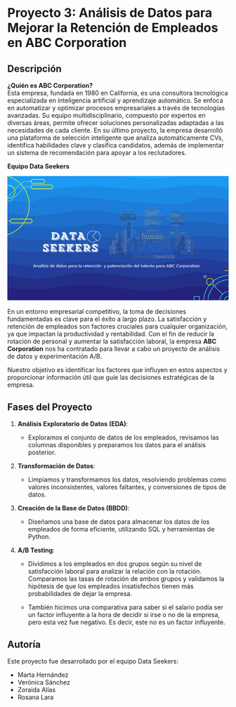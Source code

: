 # Proyecto 3: Análisis de Datos para Mejorar la Retención de Empleados en ABC Corporation

## Descripción

**¿Quién es ABC Corporation?**  
Esta empresa, fundada en 1980 en California, es una consultora tecnológica especializada en inteligencia artificial y aprendizaje automático. Se enfoca en automatizar y optimizar procesos empresariales a través de tecnologías avanzadas. Su equipo multidisciplinario, compuesto por expertos en diversas áreas, permite ofrecer soluciones personalizadas adaptadas a las necesidades de cada cliente. En su último proyecto, la empresa desarrolló una plataforma de selección inteligente que analiza automáticamente CVs, identifica habilidades clave y clasifica candidatos, además de implementar un sistema de recomendación para apoyar a los reclutadores.

**Equipo Data Seekers**  

![logo.png](imagenes/logo.png)

En un entorno empresarial competitivo, la toma de decisiones fundamentadas es clave para el éxito a largo plazo. La satisfacción y retención de empleados son factores cruciales para cualquier organización, ya que impactan la productividad y rentabilidad. Con el fin de reducir la rotación de personal y aumentar la satisfacción laboral, la empresa **ABC Corporation** nos ha contratado para llevar a cabo un proyecto de análisis de datos y experimentación A/B.

Nuestro objetivo es identificar los factores que influyen en estos aspectos y proporcionar información útil que guíe las decisiones estratégicas de la empresa.

## Fases del Proyecto

1. **Análisis Exploratorio de Datos (EDA)**:
   - Exploramos el conjunto de datos de los empleados, revisamos las columnas disponibles y preparamos los datos para el análisis posterior.  
2. **Transformación de Datos**:
   - Limpiamos y transformamos los datos, resolviendo problemas como valores inconsistentes, valores faltantes, y conversiones de tipos de datos.

3. **Creación de la Base de Datos (BBDD)**:
   - Diseñamos una base de datos para almacenar los datos de los empleados de forma eficiente, utilizando SQL y herramientas de Python.

4. **A/B Testing**:
   - Dividimos a los empleados en dos grupos según su nivel de satisfacción laboral para analizar la relación con la rotación. Comparamos las tasas de rotación de ambos grupos y validamos la hipótesis de que los empleados insatisfechos tienen más probabilidades de dejar la empresa.

   - También hicimos una comparativa para saber si el salario podía ser un factor influyente a la hora de decidir si irse o no de la empresa, pero esta vez fue negativo. Es decir, este no es un factor influyente.

## Autoría

Este proyecto fue desarrollado por el equipo Data Seekers:

- Marta Hernández
- Verónica Sánchez
- Zoraida Alías
- Rosana Lara
